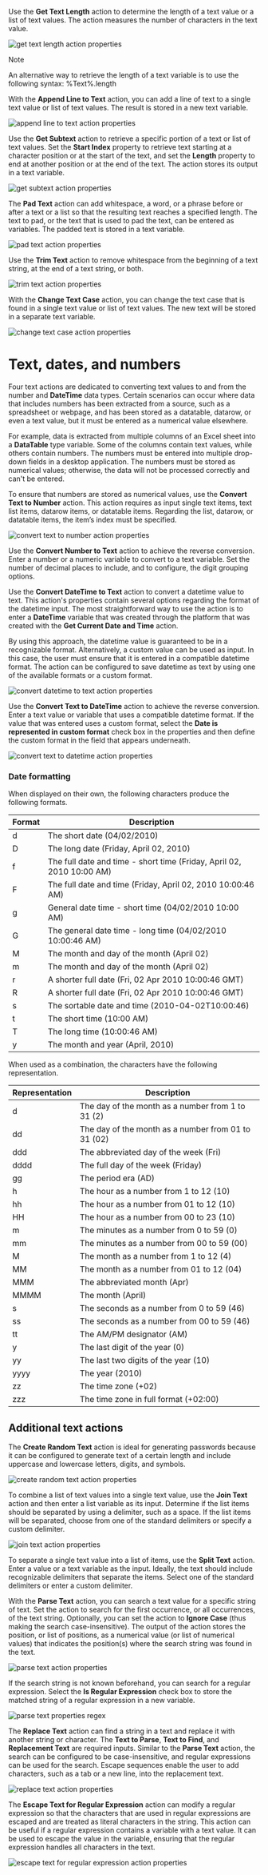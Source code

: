 Use the **Get Text Length** action to determine the length of a text value or a list of text values. The action measures the number of characters in the text value.
 

![get text length action properties](..\media\get-text-length-action-properties.png)

> [!NOTE]
> An alternative way to retrieve the length of a text variable is to use the following syntax:
> %Text%.length

With the **Append Line to Text** action, you can add a line of text to a single text value or list of text values. The result is stored in a new text variable.
 
![append line to text action properties](..\media\append-line-to-text-action-properties.png)

Use the **Get Subtext** action to retrieve a specific portion of a text or list of text values. Set the **Start Index** property to retrieve text starting at a character position or at the start of the text, and set the **Length** property to end at another position or at the end of the text. The action stores its output in a text variable.
 

![get subtext action properties](..\media\get-subtext-action-properties.png)

The **Pad Text** action can add whitespace, a word, or a phrase before or after a text or a list so that the resulting text reaches a specified length. The text to pad, or the text that is used to pad the text, can be entered as variables. The padded text is stored in a text variable.
 
![pad text action properties](..\media\pad-text-action-properties.png)


Use the **Trim Text** action to remove whitespace from the beginning of a text string, at the end of a text string, or both.
 
![trim text action properties](..\media\trim-text-action-properties.png)

With the **Change Text Case** action, you can change the text case that is found in a single text value or list of text values. The new text will be stored in a separate text variable.
 
![change text case action properties](..\media\change-text-case-action-properties.png)

# Text, dates, and numbers

Four text actions are dedicated to converting text values to and from the number and **DateTime** data types. Certain scenarios can occur where data that includes numbers has been extracted from a source, such as a spreadsheet or webpage, and has been stored as a datatable, datarow, or even a text value, but it must be entered as a numerical value elsewhere. 

For example, data is extracted from multiple columns of an Excel sheet into a **DataTable** type variable. Some of the columns contain text values, while others contain numbers. The numbers must be entered into multiple drop-down fields in a desktop application. The numbers must be stored as numerical values; otherwise, the data will not be processed correctly and can't be entered.

To ensure that numbers are stored as numerical values, use the **Convert Text to Number** action. This action requires as input single text items, text list items, datarow items, or datatable items. Regarding the list, datarow, or datatable items, the item’s index must be specified.
 
![convert text to number action properties](..\media\convert-text-to-number-action-properties.png)

Use the **Convert Number to Text** action to achieve the reverse conversion. Enter a number or a numeric variable to convert to a text variable. Set the number of decimal places to include, and to configure, the digit grouping options.

Use the **Convert DateTime to Text** action to convert a datetime value to text. This action's properties contain several options regarding the format of the datetime input. The most straightforward way to use the action is to enter a **DateTime** variable that was created through the platform that was created with the **Get Current Date and Time** action. 

By using this approach, the datetime value is guaranteed to be in a recognizable format. Alternatively, a custom value can be used as input. In this case, the user must ensure that it is entered in a compatible datetime format. The action can be configured to save datetime as text by using one of the available formats or a custom format.
 
![convert datetime to text action properties](..\media\convert-datetime-to-text-action-properties.png)

Use the **Convert Text to DateTime** action to achieve the reverse conversion. Enter a text value or variable that uses a compatible datetime format. If the value that was entered uses a custom format, select the **Date is represented in custom format** check box in the properties and then define the custom format in the field that appears underneath. 
 
![convert text to datetime action properties](..\media\convert-text-to-datetime-action-properties.png)

### Date formatting
When displayed on their own, the following characters produce the following formats.

|Format |Description                                                       |  
|-------|------------------------------------------------------------------|
|d      |The short date (04/02/2010)                                       |  
|D      |The long date (Friday, April 02, 2010)                            |   
|f      |The full date and time - short time (Friday, April 02, 2010 10:00 AM) |  
|F      |The full date and time (Friday, April 02, 2010 10:00:46 AM)           | 
|g      |General date time - short time (04/02/2010 10:00 AM)              | 
|G      |The general date time - long time (04/02/2010 10:00:46 AM)       | 
|M      |The month and day of the month (April 02)                       | 
|m      |The month and day of the month (April 02)                       | 
|r      |A shorter full date (Fri, 02 Apr 2010 10:00:46 GMT)               | 
|R      |A shorter full date (Fri, 02 Apr 2010 10:00:46 GMT)               | 
|s      |The sortable date and time (2010-04-02T10:00:46)                      | 
|t      |The short time (10:00 AM)                                         | 
|T      |The long time (10:00:46 AM)                                       | 
|y      |The month and year (April, 2010)                                 | 
 
When used as a combination, the characters have the following representation.

|Representation |Description                                             |  
|---------------|--------------------------------------------------------|
|d              |The day of the month as a number from 1 to 31 (2)       |  
|dd             |The day of the month as a number from 01 to 31 (02) |   
|ddd            |The abbreviated day of the week (Fri)                   |  
|dddd           |The full day of the week (Friday)                       | 
|gg             |The period era (AD)                                   | 
|h              |The hour as a number from 1 to 12 (10)                  | 
|hh             |The hour as a number from 01 to 12 (10)                 | 
|HH             |The hour as a number from 00 to 23 (10)                 | 
|m              |The minutes as a number from 0 to 59 (0)                | 
|mm             |The minutes as a number from 00 to 59 (00)              | 
|M              |The month as a number from 1 to 12 (4)                 | 
|MM             |The month as a number from 01 to 12 (04)                | 
|MMM            |The abbreviated month (Apr)                             | 
|MMMM           |The month (April)                                       | 
|s              |The seconds as a number from 0 to 59 (46)               | 
|ss             |The seconds as a number from 00 to 59 (46)              | 
|tt             |The AM/PM designator (AM)                               | 
|y              |The last digit of the year (0)                          | 
|yy             |The last two digits of the year (10)                    | 
|yyyy           |The year (2010)                                   | 
|zz             |The time zone (+02)                                     | 
|zzz            |The time zone in full format (+02:00)                   | 


## Additional text actions
The **Create Random Text** action is ideal for generating passwords because it can be configured to generate text of a certain length and include uppercase and lowercase letters, digits, and symbols.
 
![create random text action properties](..\media\create-random-text-action-properties.png)

To combine a list of text values into a single text value, use the **Join Text** action and then enter a list variable as its input. Determine if the list items should be separated by using a delimiter, such as a space. If the list items will be separated, choose from one of the standard delimiters or specify a custom delimiter.
 
![join text action properties](..\media\join-text-action-properties.png)

To separate a single text value into a list of items, use the **Split Text** action. Enter a value or a text variable as the input. Ideally, the text should include recognizable delimiters that separate the items. Select one of the standard delimiters or enter a custom delimiter.

With the **Parse Text** action, you can search a text value for a specific string of text. Set the action to search for the first occurrence, or all occurrences, of the text string. Optionally, you can set the action to **Ignore Case** (thus making the search case-insensitive). The output of the action stores the position, or list of positions, as a numerical value (or list of numerical values) that indicates the position(s) where the search string was found in the text.
 
![parse text action properties](..\media\parse-text-action-properties.png)

If the search string is not known beforehand, you can search for a regular expression. Select the **Is Regular Expression** check box to store the matched string of a regular expression in a new variable.
 
![parse text properties regex](..\media\parse-text-properties-regex.png)


The **Replace Text** action can find a string in a text and replace it with another string or character. The **Text to Parse**, **Text to Find**, and **Replacement Text** are required inputs. Similar to the **Parse Text** action, the search can be configured to be case-insensitive, and regular expressions can be used for the search. Escape sequences enable the user to add characters, such as a tab or a new line, into the replacement text.
 
![replace text action properties](..\media\replace-text-action-properties.png)

The **Escape Text for Regular Expression** action can modify a regular expression so that the characters that are used in regular expressions are escaped and are treated as literal characters in the string. This action can be useful if a regular expression contains a variable with a text value. It can be used to escape the value in the variable, ensuring that the regular expression handles all characters in the text.
 
![escape text for regular expression action properties](..\media\escape-text-for-regular-expression-action-properties.png)
